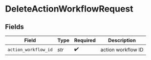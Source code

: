 # DeleteActionWorkflowRequest


## Fields

| Field                | Type                 | Required             | Description          |
| -------------------- | -------------------- | -------------------- | -------------------- |
| `action_workflow_id` | *str*                | :heavy_check_mark:   | action workflow ID   |